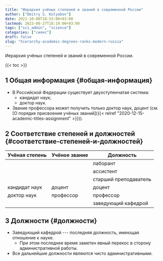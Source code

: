 ```yaml
---
title: "Иерархия учёных степеней и званий в современной России"
author: ["Dmitry S. Kulyabov"]
date: 2021-10-08T18:53:00+03:00
lastmod: 2023-08-27T18:19:00+03:00
tags: ["sci_admin", "science"]
categories: ["сиянс"]
draft: false
slug: "hierarchy-academic-degrees-ranks-modern-russia"
---
```


<!--more-->

Иерархия учёных степеней и званий в современной России.

{{< toc >}}


## <span class="section-num">1</span> Общая информация {#общая-информация}

-   В Российской Федерации существует двухступенчатая система:
    -   кандидат наук;
    -   доктор наук.
-   Звание профессора может получить только доктор наук, доцент (см. [О порядке присвоения учёных званий]({{< relref "2020-12-15-academic-titles-assignment" >}})).


## <span class="section-num">2</span> Соответствие степеней и должностей {#соответствие-степеней-и-должностей}

| Учёная степень | Учёное звание | Должность             |
|----------------|---------------|-----------------------|
|                |               | лаборант              |
|                |               | ассистент             |
|                |               | старший преподаватель |
| кандидат наук  | доцент        | доцент                |
| доктор наук    | профессор     | профессор             |
|                |               | заведующий кафедрой   |


## <span class="section-num">3</span> Должности {#должности}

-   Заведующий кафедрой --- последняя должность, имеющая отношение к науке.
    -   При этом последнее время заметен явный перекос в сторону административной работы.
-   Все дальнейшие должности являются чисто административными.
